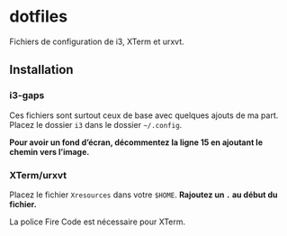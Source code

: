 # dotfiles

Fichiers de configuration de i3, XTerm et urxvt.

## Installation

### i3-gaps

Ces fichiers sont surtout ceux de base avec quelques ajouts de ma part. Placez le dossier `i3` dans le dossier `~/.config`. 

**Pour avoir un fond d’écran, décommentez la ligne 15 en ajoutant le chemin vers l’image.**

### XTerm/urxvt

Placez le fichier `Xresources` dans votre `$HOME`. **Rajoutez un `.` au début du fichier.**

La police Fire Code est nécessaire pour XTerm.
